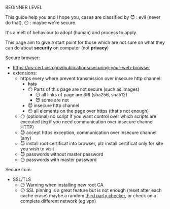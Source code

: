 BEGINNER LEVEL

This guide help you and I hope you, cases are classified by 😈 : evil (never do that), 😶 : maybe we're secure.

It's a melt of behaviour to adopt (human) and process to apply.

This page aim to give a start point for those which are not sure on what they can do about **security** on computer (not **privacy**)


Secure browser:
 - https://us-cert.cisa.gov/publications/securing-your-web-browser
 - extensions:<br />
      - https every where prevent transmission over insecure http channel:
        - ~~hsts~~
        - 😶 Parts of this page are not secure (such as images)
            - 😶 all links of page are SRI (sha256, sha512)
            - 😈 some are not
        - 😈 insecure http channel
        - 😶 all elements on the page over https (that's not enough)
      - 😶 (optionnal) no script if you want control over which scripts are executed (eg if you need communication over insecure channel HTTP)
      - 😈 accept https exception, communication over insecure channel (any)
      - 😈 install root certificat into browser, plz install certificat only for site you wish to visit
      - 😈 passwords without master password
      - 😶 passwords with master password

Secure com:
  - SSL/TLS
    - 😶 Warning when installing new root CA
    - 😶 SSL pinning is a great feature but is not enough (reset after each cache erase) maybe a random [third party checker](https://releasestandard.github.io/hints/thirtPartyChecker), or check on a complete different network (eg vpn)

